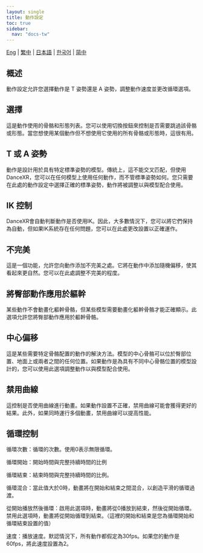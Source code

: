 ```yaml
---
layout: single
title: 動作設定
toc: true
sidebar:
  nav: "docs-tw"
---
```

[Eng](/tw/dancexr/features/motion_settings) | [繁中](/tw/tw/dancexr/features/motion_settings) | [日本語](/jp/tw/dancexr/features/motion_settings) | [한국어](/kr/tw/dancexr/features/motion_settings) | [简中](/zh/tw/dancexr/features/motion_settings)


## 概述
動作設定允許您選擇動作是 T 姿勢還是 A 姿勢，調整動作速度並更改循環選項。

## 選擇
這是動作使用的骨骼和形態列表。您可以使用切換按鈕來控制是否需要跳過該骨骼或形態。當您想使用某個動作但不想使用它使用的所有骨骼或形態時，這很有用。

## T 或 A 姿勢
動作是設計用於具有特定標準姿勢的模型。傳統上，這不能交叉匹配，但使用 DanceXR，您可以在任何模型上使用任何動作，而不管標準姿勢如何。您只需要在此處的動作設定中選擇正確的標準姿勢，動作將被調整以與模型配合使用。

## IK 控制
DanceXR會自動判斷動作是否使用IK。因此，大多數情況下，您可以將它們保持為自動，但如果IK系統存在任何問題，您可以在此處更改設置以正確運作。

## 不完美
這是一個功能，允許您向動作添加不完美之處。它將在動作中添加隨機偏移，使其看起來更自然。您可以在此處調整不完美的程度。

## 將臀部動作應用於軀幹
某些動作不會動畫化軀幹骨骼，但某些模型需要動畫化軀幹骨骼才能正確顯示。此選項允許您將臀部動作應用於軀幹骨骼。

## 中心偏移
這是某些需要特定骨骼配置的動作的解決方法。模型的中心骨骼可以位於臀部位置、地面上或兩者之間的任何位置。如果動作是為具有不同中心骨骼位置的模型設計的，您可以使用此選項調整動作以與模型配合使用。

## 禁用曲線
這控制是否使用曲線進行動畫。如果動作設置不正確，禁用曲線可能會獲得更好的結果。此外，如果同時運行多個動畫，禁用曲線可以提高性能。

## 循環控制
循環次數：循環的次數。使用0表示無限循環。

循環開始：開始時間與完整持續時間的比例

循環結束：結束時間與完整持續時間的比例。

循環混合：當此值大於0時，動畫將在開始和結束之間混合，以創造平滑的循環過渡。

從開始播放然後循環：啟用此選項時，動畫將從0播放到結束，然後從開始循環。禁用此選項時，動畫將從開始循環到結束。（這裡的開始和結束是您為循環開始和循環結束設置的值）

速度：播放速度。默認情況下，所有動作都假定為30fps。如果您的動作是60fps，將此速度設置為2。